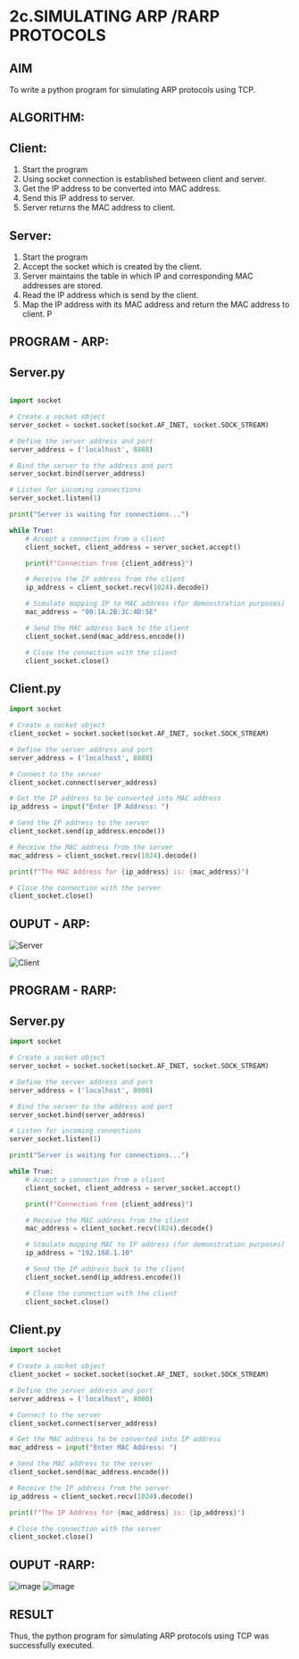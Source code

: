 # 2c.SIMULATING ARP /RARP PROTOCOLS
## AIM
To write a python program for simulating ARP protocols using TCP.
## ALGORITHM:
## Client:
1. Start the program
2. Using socket connection is established between client and server.
3. Get the IP address to be converted into MAC address.
4. Send this IP address to server.
5. Server returns the MAC address to client.
## Server:
1. Start the program
2. Accept the socket which is created by the client.
3. Server maintains the table in which IP and corresponding MAC addresses are
stored.
4. Read the IP address which is send by the client.
5. Map the IP address with its MAC address and return the MAC address to client.
P
## PROGRAM - ARP:
## Server.py
```py

import socket

# Create a socket object
server_socket = socket.socket(socket.AF_INET, socket.SOCK_STREAM)

# Define the server address and port
server_address = ('localhost', 8888)

# Bind the server to the address and port
server_socket.bind(server_address)

# Listen for incoming connections
server_socket.listen(1)

print("Server is waiting for connections...")

while True:
    # Accept a connection from a client
    client_socket, client_address = server_socket.accept()

    print(f"Connection from {client_address}")

    # Receive the IP address from the client
    ip_address = client_socket.recv(1024).decode()

    # Simulate mapping IP to MAC address (for demonstration purposes)
    mac_address = "00:1A:2B:3C:4D:5E"

    # Send the MAC address back to the client
    client_socket.send(mac_address.encode())

    # Close the connection with the client
    client_socket.close()
```
## Client.py
```py
import socket

# Create a socket object
client_socket = socket.socket(socket.AF_INET, socket.SOCK_STREAM)

# Define the server address and port
server_address = ('localhost', 8888)

# Connect to the server
client_socket.connect(server_address)

# Get the IP address to be converted into MAC address
ip_address = input("Enter IP Address: ")

# Send the IP address to the server
client_socket.send(ip_address.encode())

# Receive the MAC address from the server
mac_address = client_socket.recv(1024).decode()

print(f"The MAC Address for {ip_address} is: {mac_address}")

# Close the connection with the server
client_socket.close()
```
## OUPUT - ARP:
![Server](https://github.com/EzhilsreeJ/2c.ARP_RARP_PROTOCOLS/assets/144870412/8d364532-4530-4707-870f-664d74ea8a10)

![Client](https://github.com/NaliniG007/2c.ARP_RARP_PROTOCOLS/assets/144870412/e24c0ad0-dd55-4048-aeee-8677836b0f7c)

## PROGRAM - RARP:
## Server.py
```py
import socket

# Create a socket object
server_socket = socket.socket(socket.AF_INET, socket.SOCK_STREAM)

# Define the server address and port
server_address = ('localhost', 8000)

# Bind the server to the address and port
server_socket.bind(server_address)

# Listen for incoming connections
server_socket.listen(1)

print("Server is waiting for connections...")

while True:
    # Accept a connection from a client
    client_socket, client_address = server_socket.accept()

    print(f"Connection from {client_address}")

    # Receive the MAC address from the client
    mac_address = client_socket.recv(1024).decode()

    # Simulate mapping MAC to IP address (for demonstration purposes)
    ip_address = "192.168.1.10"

    # Send the IP address back to the client
    client_socket.send(ip_address.encode())

    # Close the connection with the client
    client_socket.close()
```
## Client.py
```py
import socket

# Create a socket object
client_socket = socket.socket(socket.AF_INET, socket.SOCK_STREAM)

# Define the server address and port
server_address = ('localhost', 8000)

# Connect to the server
client_socket.connect(server_address)

# Get the MAC address to be converted into IP address
mac_address = input("Enter MAC Address: ")

# Send the MAC address to the server
client_socket.send(mac_address.encode())

# Receive the IP address from the server
ip_address = client_socket.recv(1024).decode()

print(f"The IP Address for {mac_address} is: {ip_address}")

# Close the connection with the server
client_socket.close()
```

## OUPUT -RARP:
![image](https://github.com/NaliniG007/2c.ARP_RARP_PROTOCOLS/assets/144870412/03a8477c-818d-46a3-8b93-f8f7144cbca4)
![image](https://github.com/NaliniG007/2c.ARP_RARP_PROTOCOLS/assets/144870412/7acbe61b-083e-4274-b2a0-7da38fe48fe7)

## RESULT
Thus, the python program for simulating ARP protocols using TCP was successfully 
executed.
